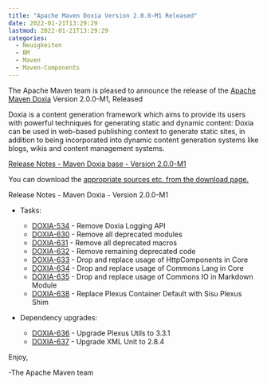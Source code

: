 ```yaml
---
title: "Apache Maven Doxia Version 2.0.0-M1 Released"
date: 2022-01-21T13:29:29
lastmod: 2022-01-21T13:29:29
categories:
  - Neuigkeiten
  - BM
  - Maven
  - Maven-Components
---
```

The Apache Maven team is pleased to announce the release of the 
[Apache Maven Doxia](https://maven.apache.org/doxia/) Version 2.0.0-M1, 
Released

Doxia is a content generation framework which aims to provide its users with powerful techniques for
generating static and dynamic content: Doxia can be used in web-based publishing context to generate
static sites, in addition to being incorporated into dynamic content generation systems like blogs,
wikis and content management systems.

<!-- more -->

[Release Notes - Maven Doxia base - Version 2.0.0-M1](https://issues.apache.org/jira/secure/ReleaseNote.jspa?projectId=12317230&version=12330562)

 
You can download the [appropriate sources etc. from the download page.][download]
 
Release Notes - Maven Doxia - Version 2.0.0-M1

* Tasks:
 
  * [DOXIA-534](https://issues.apache.org/jira/browse/DOXIA-534) - Remove Doxia Logging API
  * [DOXIA-630](https://issues.apache.org/jira/browse/DOXIA-630) - Remove all deprecated modules
  * [DOXIA-631](https://issues.apache.org/jira/browse/DOXIA-631) - Remove all deprecated macros
  * [DOXIA-632](https://issues.apache.org/jira/browse/DOXIA-632) - Remove remaining deprecated code
  * [DOXIA-633](https://issues.apache.org/jira/browse/DOXIA-633) - Drop and replace usage of HttpComponents in Core
  * [DOXIA-634](https://issues.apache.org/jira/browse/DOXIA-634) - Drop and replace usage of Commons Lang in Core
  * [DOXIA-635](https://issues.apache.org/jira/browse/DOXIA-635) - Drop and replace usage of Commons IO in Markdown Module
  * [DOXIA-638](https://issues.apache.org/jira/browse/DOXIA-638) - Replace Plexus Container Default with Sisu Plexus Shim

* Dependency upgrades:
 
  * [DOXIA-636](https://issues.apache.org/jira/browse/DOXIA-636) - Upgrade Plexus Utils to 3.3.1
  * [DOXIA-637](https://issues.apache.org/jira/browse/DOXIA-637) - Upgrade XML Unit to 2.8.4


Enjoy,

-The Apache Maven team

[download]: https://maven.apache.org/doxia/downloads.html

